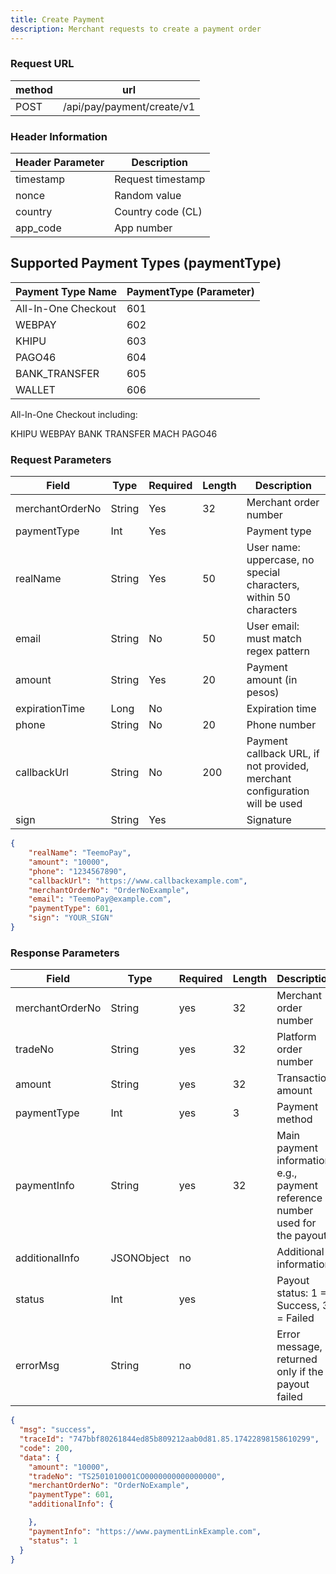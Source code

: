 ```yaml
---
title: Create Payment
description: Merchant requests to create a payment order
---
```


### Request URL

| method | url                        |
| ------ | -------------------------- |
| POST   | /api/pay/payment/create/v1 |

### Header Information

| Header Parameter | Description       |
| ---------------- | ----------------- |
| timestamp        | Request timestamp |
| nonce            | Random value      |
| country          | Country code (CL) |
| app_code         | App number        |

## Supported Payment Types (paymentType)

| Payment Type Name   | PaymentType (Parameter) |
|---------------------|-------------------------|
| All-In-One Checkout | 601                     |
| WEBPAY              | 602                     |
| KHIPU               | 603                     |
| PAGO46              | 604                     |
| BANK_TRANSFER       | 605                     |
| WALLET              | 606                     |

All-In-One Checkout including:

KHIPU
WEBPAY
BANK TRANSFER
MACH
PAGO46



### Request Parameters

| Field           | Type   | Required | Length | Description                                                                                              |
| --------------- | ------ | -------- | ------ |----------------------------------------------------------------------------------------------------------|
| merchantOrderNo | String | Yes      | 32     | Merchant order number                                                                                    |
| paymentType     | Int    | Yes      |        | Payment type                                                                                             |
| realName        | String | Yes      | 50     | User name: uppercase, no special characters, within 50 characters                                        |
| email           | String | No       | 50     | User email: must match regex pattern                                                                     |
| amount          | String | Yes      | 20     | Payment amount (in pesos)                                                                                |
| expirationTime  | Long   | No       |        | Expiration time |
| phone           | String | No       | 20     | Phone number                                                                                             |
| callbackUrl     | String | No       | 200    | Payment callback URL, if not provided, merchant configuration will be used                               |
| sign            | String | Yes      |        | Signature                                                                                                |

```json title="Sample Request"
{
    "realName": "TeemoPay",
    "amount": "10000",
    "phone": "1234567890",
    "callbackUrl": "https://www.callbackexample.com",
    "merchantOrderNo": "OrderNoExample",
    "email": "TeemoPay@example.com",
    "paymentType": 601,
    "sign": "YOUR_SIGN"
}
```

### Response Parameters


| Field           | Type       | Required | Length | Description                                                                  |
| --------------- | ---------- | -------- | ------ | ---------------------------------------------------------------------------- |
| merchantOrderNo | String     | yes      | 32     | Merchant order number                                                        |
| tradeNo         | String     | yes      | 32     | Platform order number                                                        |
| amount          | String     | yes      | 32     | Transaction amount                                                           |
| paymentType     | Int        | yes      | 3      | Payment method                                                               |
| paymentInfo     | String     | yes      | 32     | Main payment information, e.g., payment reference number used for the payout |
| additionalInfo  | JSONObject | no       |        | Additional information                                                       |
| status          | Int        | yes      |        | Payout status: 1 = Success, 3 = Failed                                       |
| errorMsg        | String     | no       |        | Error message, returned only if the payout failed                            |



```json
{
  "msg": "success",
  "traceId": "747bbf80261844ed85b809212aab0d81.85.17422898158610299",
  "code": 200,
  "data": {
    "amount": "10000",
    "tradeNo": "TS2501010001CO0000000000000000",
    "merchantOrderNo": "OrderNoExample",
    "paymentType": 601,
    "additionalInfo": {

    },
    "paymentInfo": "https://www.paymentLinkExample.com",
    "status": 1
  }
}
```